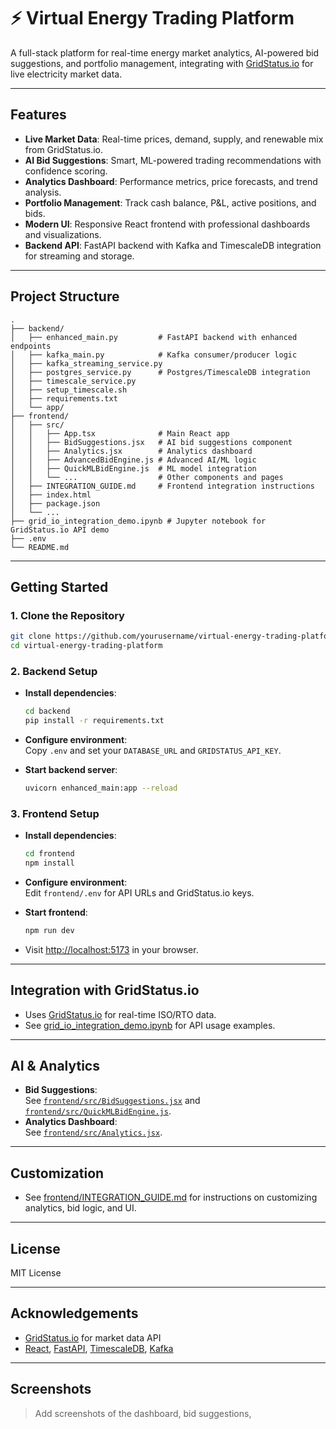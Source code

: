 # ⚡ Virtual Energy Trading Platform

A full-stack platform for real-time energy market analytics, AI-powered bid suggestions, and portfolio management, integrating with [GridStatus.io](https://gridstatus.io/) for live electricity market data.

---

## Features

- **Live Market Data**: Real-time prices, demand, supply, and renewable mix from GridStatus.io.
- **AI Bid Suggestions**: Smart, ML-powered trading recommendations with confidence scoring.
- **Analytics Dashboard**: Performance metrics, price forecasts, and trend analysis.
- **Portfolio Management**: Track cash balance, P&L, active positions, and bids.
- **Modern UI**: Responsive React frontend with professional dashboards and visualizations.
- **Backend API**: FastAPI backend with Kafka and TimescaleDB integration for streaming and storage.

---

## Project Structure

```
.
├── backend/
│   ├── enhanced_main.py         # FastAPI backend with enhanced endpoints
│   ├── kafka_main.py            # Kafka consumer/producer logic
│   ├── kafka_streaming_service.py
│   ├── postgres_service.py      # Postgres/TimescaleDB integration
│   ├── timescale_service.py
│   ├── setup_timescale.sh
│   ├── requirements.txt
│   └── app/
├── frontend/
│   ├── src/
│   │   ├── App.tsx              # Main React app
│   │   ├── BidSuggestions.jsx   # AI bid suggestions component
│   │   ├── Analytics.jsx        # Analytics dashboard
│   │   ├── AdvancedBidEngine.js # Advanced AI/ML logic
│   │   ├── QuickMLBidEngine.js  # ML model integration
│   │   └── ...                  # Other components and pages
│   ├── INTEGRATION_GUIDE.md     # Frontend integration instructions
│   ├── index.html
│   ├── package.json
│   └── ...
├── grid_io_integration_demo.ipynb # Jupyter notebook for GridStatus.io API demo
├── .env
└── README.md
```

---

## Getting Started

### 1. Clone the Repository

```sh
git clone https://github.com/yourusername/virtual-energy-trading-platform.git
cd virtual-energy-trading-platform
```

### 2. Backend Setup

- **Install dependencies**:
  ```sh
  cd backend
  pip install -r requirements.txt
  ```
- **Configure environment**:  
  Copy `.env` and set your `DATABASE_URL` and `GRIDSTATUS_API_KEY`.

- **Start backend server**:
  ```sh
  uvicorn enhanced_main:app --reload
  ```

### 3. Frontend Setup

- **Install dependencies**:
  ```sh
  cd frontend
  npm install
  ```
- **Configure environment**:  
  Edit `frontend/.env` for API URLs and GridStatus.io keys.

- **Start frontend**:
  ```sh
  npm run dev
  ```

- Visit [http://localhost:5173](http://localhost:5173) in your browser.

---

## Integration with GridStatus.io

- Uses [GridStatus.io](https://gridstatus.io/) for real-time ISO/RTO data.
- See [grid_io_integration_demo.ipynb](grid_io_integration_demo.ipynb) for API usage examples.

---

## AI & Analytics

- **Bid Suggestions**:  
  See [`frontend/src/BidSuggestions.jsx`](frontend/src/BidSuggestions.jsx) and [`frontend/src/QuickMLBidEngine.js`](frontend/src/QuickMLBidEngine.js).
- **Analytics Dashboard**:  
  See [`frontend/src/Analytics.jsx`](frontend/src/Analytics.jsx).

---

## Customization

- See [frontend/INTEGRATION_GUIDE.md](frontend/INTEGRATION_GUIDE.md) for instructions on customizing analytics, bid logic, and UI.

---

## License

MIT License

---

## Acknowledgements

- [GridStatus.io](https://gridstatus.io/) for market data API
- [React](https://react.dev/), [FastAPI](https://fastapi.tiangolo.com/), [TimescaleDB](https://www.timescale.com/), [Kafka](https://kafka.apache.org/)

---

## Screenshots

> Add screenshots of the dashboard, bid suggestions,
